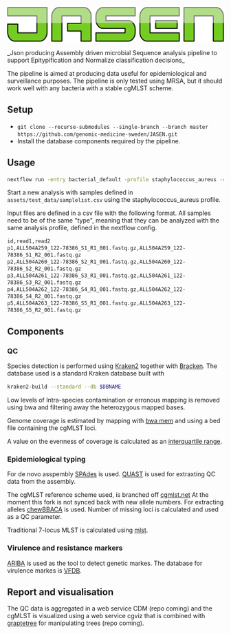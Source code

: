 <p align="center">
  <a href="https://github.com/genomic-medicine-sweden/JASEN">
    <img src="artwork/logo.png"/>
  </a>
</p>
_Json producing Assembly driven microbial Sequence analysis pipeline to support Epitypification and Normalize classification decisions_

The pipeline is aimed at producing data useful for epidemiological and surveillance purposes. 
The pipeline is only tested using MRSA, but it should work well with any bacteria with a stable cgMLST scheme.

## Setup
* `git clone --recurse-submodules --single-branch --branch master  https://github.com/genomic-medicine-sweden/JASEN.git`
* Install the database components required by the pipeline.

## Usage

``` bash
nextflow run -entry bacterial_default -profile staphylococcus_aureus -config configs/nextflow.trannel.config --csv=assets/test_data/samplelist.csv
```

Start a new analysis with samples defined in `assets/test_data/samplelist.csv` using the staphylococcus_aureus profile.

Input files are defined in a csv file with the following format. All samples need to be of the same "type", meaning that they can be analyzed with the same analysis profile, defined in the nextflow config.

``` csv
id,read1,read2
p1,ALL504A259_122-78386_S1_R1_001.fastq.gz,ALL504A259_122-78386_S1_R2_001.fastq.gz
p2,ALL504A260_122-78386_S2_R1_001.fastq.gz,ALL504A260_122-78386_S2_R2_001.fastq.gz
p3,ALL504A261_122-78386_S3_R1_001.fastq.gz,ALL504A261_122-78386_S3_R2_001.fastq.gz
p4,ALL504A262_122-78386_S4_R1_001.fastq.gz,ALL504A262_122-78386_S4_R2_001.fastq.gz
p5,ALL504A263_122-78386_S5_R1_001.fastq.gz,ALL504A263_122-78386_S5_R2_001.fastq.gz
```

## Components

### QC

Species detection is performed using [Kraken2](https://ccb.jhu.edu/software/kraken2/) together with [Bracken](https://ccb.jhu.edu/software/bracken/). 
The database used is a standard Kraken database built with 

``` bash
kraken2-build --standard --db $DBNAME
```

Low levels of Intra-species contamination or erronous mapping is removed using bwa and filtering away 
the heterozygous mapped bases. 

Genome coverage is estimated by mapping with [bwa mem](https://github.com/lh3/bwa) and using a bed file containing the cgMLST loci.

A value on the evenness of coverage is calculated as an [interquartile range](https://en.wikipedia.org/wiki/Interquartile_range).

### Epidemiological typing

For de novo asspembly [SPAdes](http://cab.spbu.ru/software/spades/) is used. [QUAST](http://cab.spbu.ru/software/quast/) 
is used for extraxting QC data from the assembly.

The cgMLST reference scheme used, is branched off [cgmlst.net](https://www.cgmlst.org/ncs/schema/141106/) 
At the moment this fork is not synced back with new allele numbers. For extracting alleles [chewBBACA](https://github.com/B-UMMI/chewBBACA/wiki) 
is used. Number of missing loci is calculated and used as a QC parameter.

Traditional 7-locus MLST is calculated using [mlst](https://github.com/tseemann/mlst).

### Virulence and resistance markers

[ARIBA](https://github.com/sanger-pathogens/ariba) is used as the tool to detect genetic markes. 
The database for virulence markes is [VFDB](http://www.mgc.ac.cn/VFs/).

## Report and visualisation

The QC data is aggregated in a web service CDM (repo coming) and the cgMLST is visualized using a web service 
cgviz that is combined with [graptetree](https://github.com/achtman-lab/GrapeTree) for manipulating trees (repo coming).
